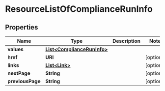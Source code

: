 

# ResourceListOfComplianceRunInfo


## Properties

Name | Type | Description | Notes
------------ | ------------- | ------------- | -------------
**values** | [**List&lt;ComplianceRunInfo&gt;**](ComplianceRunInfo.md) |  | 
**href** | **URI** |  |  [optional]
**links** | [**List&lt;Link&gt;**](Link.md) |  |  [optional]
**nextPage** | **String** |  |  [optional]
**previousPage** | **String** |  |  [optional]



